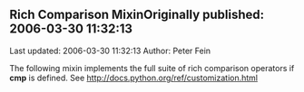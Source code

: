 ## Rich Comparison MixinOriginally published: 2006-03-30 11:32:13 
Last updated: 2006-03-30 11:32:13 
Author: Peter Fein 
 
The following mixin implements the full suite of rich comparison operators if __cmp__ is defined.  See http://docs.python.org/ref/customization.html